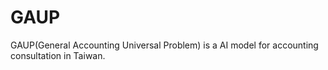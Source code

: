 # GAUP
GAUP(General Accounting Universal Problem) is a AI model for accounting consultation in Taiwan.

